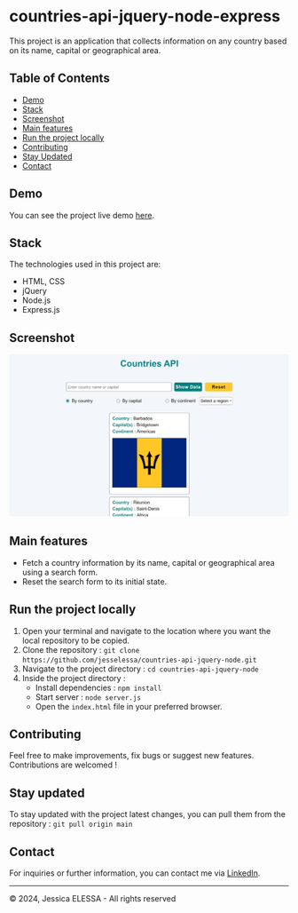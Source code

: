 # countries-api-jquery-node-express

This project is an application that collects information on any country based on its name, capital or geographical area.

## Table of Contents

- [Demo](#demo)
- [Stack](#stack)
- [Screenshot](#screenshot)
- [Main features](#main-features)
- [Run the project locally](#run-the-project-locally)
- [Contributing](#contributing)
- [Stay Updated](#stay-updated)
- [Contact](#contact)

## Demo

You can see the project live demo [here](https://jesselessa-countries-api.cyclic.app/).

## Stack

The technologies used in this project are:

- HTML, CSS
- jQuery
- Node.js
- Express.js

## Screenshot

![Screenshot](./public/images/screenshot.png)

## Main features

- Fetch a country information by its name, capital or geographical area using a search form.
- Reset the search form to its initial state.

## Run the project locally

1. Open your terminal and navigate to the location where you want the local repository to be copied.
2. Clone the repository : `git clone https://github.com/jesselessa/countries-api-jquery-node.git`
3. Navigate to the project directory : `cd countries-api-jquery-node`
4. Inside the project directory :
   - Install dependencies : `npm install`
   - Start server : `node server.js`
   - Open the `index.html` file in your preferred browser.

## Contributing

Feel free to make improvements, fix bugs or suggest new features. Contributions are welcomed !

## Stay updated

To stay updated with the project latest changes, you can pull them from the repository : `git pull origin main`

## Contact

For inquiries or further information, you can contact me via [LinkedIn](https://www.linkedin.com/in/jessica-elessa/).

---

&copy; 2024, Jessica ELESSA - All rights reserved
